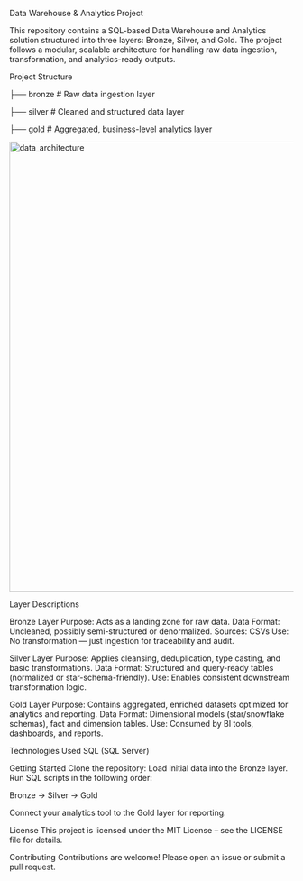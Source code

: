 Data Warehouse & Analytics Project


This repository contains a SQL-based Data Warehouse and Analytics solution structured into three layers: Bronze, Silver, and Gold. The project follows a modular, scalable architecture for handling raw data ingestion, transformation, and analytics-ready outputs.

Project Structure

├── bronze       # Raw data ingestion layer

├── silver       # Cleaned and structured data layer

├── gold         # Aggregated, business-level analytics layer

<img width="1544" height="798" alt="data_architecture" src="https://github.com/user-attachments/assets/6ce3f9b0-b3e8-4877-806d-367cad467804" />

Layer Descriptions

Bronze Layer
Purpose: Acts as a landing zone for raw data.
Data Format: Uncleaned, possibly semi-structured or denormalized.
Sources: CSVs
Use: No transformation — just ingestion for traceability and audit.

Silver Layer
Purpose: Applies cleansing, deduplication, type casting, and basic transformations.
Data Format: Structured and query-ready tables (normalized or star-schema-friendly).
Use: Enables consistent downstream transformation logic.

Gold Layer
Purpose: Contains aggregated, enriched datasets optimized for analytics and reporting.
Data Format: Dimensional models (star/snowflake schemas), fact and dimension tables.
Use: Consumed by BI tools, dashboards, and reports.

Technologies Used
SQL (SQL Server)


Getting Started
Clone the repository:
Load initial data into the Bronze layer.
Run SQL scripts in the following order:

Bronze → Silver → Gold

Connect your analytics tool to the Gold layer for reporting.

License
This project is licensed under the MIT License – see the LICENSE file for details.

Contributing
Contributions are welcome! Please open an issue or submit a pull request.
